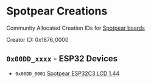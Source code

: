 # Spotpear Creations 

Community Allocated Creation IDs for [Spotpear boards](https://spotpear.com/)

Creator ID: 0x1876_0000

## `0x00DD_xxxx` - ESP32 Devices

*  `0x00DD_0001` [Spotpear ESP32C3 LCD 1.44](https://spotpear.com/index/product/detail/id/1354.html)

